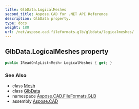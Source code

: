 ```yaml
---
title: GlbData.LogicalMeshes
second_title: Aspose.CAD for .NET API Reference
description: GlbData property. 
type: docs
weight: 180
url: /net/aspose.cad.fileformats.glb/glbdata/logicalmeshes/
---
```

## GlbData.LogicalMeshes property

```csharp
public IReadOnlyList<Mesh> LogicalMeshes { get; }
```

### See Also

* class [Mesh](../../mesh/)
* class [GlbData](../)
* namespace [Aspose.CAD.FileFormats.GLB](../../glbdata/)
* assembly [Aspose.CAD](../../../)


